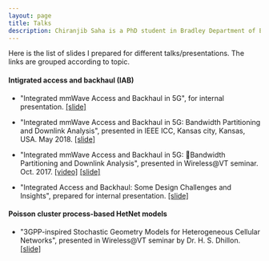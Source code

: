 ```yaml
---
layout: page
title: Talks
description: Chiranjib Saha is a PhD student in Bradley Department of Electrical and Computer Engineering, Virginia Tech.
---
```



Here is the list of slides I prepared for different talks/presentations. The links are grouped according to topic.

#### Intigrated access and backhaul (IAB)

- "Integrated mmWave Access and Backhaul in 5G", for internal presentation. <a href="{{ BASE_PATH }}/assets/slides/IAB_updated.pdf" target="_blank">[slide]</a> 

- "Integrated mmWave Access and Backhaul in 5G: Bandwidth Partitioning and Downlink Analysis", presented in IEEE ICC, Kansas city, Kansas, USA. May 2018. <a href="{{ BASE_PATH }}/assets/slides/ICC_2018v2.pdf" target="_blank">[slide]</a> 

- "Integrated mmWave Access and Backhaul in 5G: Bandwidth Partitioning and Downlink Analysis", presented in Wireless@VT seminar. Oct. 2017.  [[video]](https://www.youtube.com/watch?v=IVuJKr6GbNA) <a href="{{ BASE_PATH }}/assets/slides/WVT_v3.pdf" target="_blank">[slide]</a> 

- "Integrated Access and Backhaul: Some Design Challenges and Insights", prepared for internal presentation. <a href="{{ BASE_PATH }}/assets/slides/Backhaul_silde_v3.pdf" target="_blank">[slide]</a> 

#### Poisson cluster process-based HetNet models

- "3GPP-inspired Stochastic Geometry Models for Heterogeneous Cellular Networks", presented in Wireless@VT seminar by Dr. H. S. Dhillon. <a href="{{ BASE_PATH }}/assets/slides/Wireless@VT_seminar_Final_Short.pdf" target="_blank">[slide]</a> 
